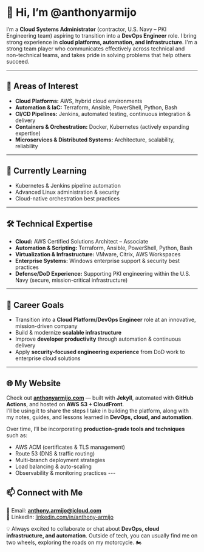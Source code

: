 # 👋 Hi, I’m @anthonyarmijo  

I’m a **Cloud Systems Administrator** (contractor, U.S. Navy – PKI Engineering team) aspiring to transition into a **DevOps Engineer** role. I bring strong experience in **cloud platforms, automation, and infrastructure**. I'm a strong team player who communicates effectively across technical and non-technical teams, and takes pride in solving problems that help others succeed.

---

## 🚀 Areas of Interest  
- **Cloud Platforms:** AWS, hybrid cloud environments  
- **Automation & IaC:** Terraform, Ansible, PowerShell, Python, Bash  
- **CI/CD Pipelines:** Jenkins, automated testing, continuous integration & delivery  
- **Containers & Orchestration:** Docker, Kubernetes (actively expanding expertise)  
- **Microservices & Distributed Systems:** Architecture, scalability, reliability  

---

## 🌱 Currently Learning  
- Kubernetes & Jenkins pipeline automation  
- Advanced Linux administration & security  
- Cloud-native orchestration best practices  

---

## 🛠 Technical Expertise  
- **Cloud:** AWS Certified Solutions Architect – Associate  
- **Automation & Scripting:** Terraform, Ansible, PowerShell, Python, Bash  
- **Virtualization & Infrastructure:** VMware, Citrix, AWS Workspaces  
- **Enterprise Systems:** Windows enterprise support & security best practices  
- **Defense/DoD Experience:** Supporting PKI engineering within the U.S. Navy (secure, mission-critical infrastructure)  

---

## 🎯 Career Goals  
- Transition into a **Cloud Platform/DevOps Engineer** role at an innovative, mission-driven company  
- Build & modernize **scalable infrastructure**  
- Improve **developer productivity** through automation & continuous delivery  
- Apply **security-focused engineering experience** from DoD work to enterprise cloud solutions  

---

## 🌐 My Website  
Check out **[anthonyarmijo.com](https://anthonyarmijo.com)** — built with **Jekyll**, automated with **GitHub Actions**, and hosted on **AWS S3 + CloudFront**.  
I’ll be using it to share the steps I take in building the platform, along with my notes, guides, and lessons learned in **DevOps, cloud, and automation**.  

Over time, I’ll be incorporating **production-grade tools and techniques** such as:  
- AWS ACM (certificates & TLS management)  
- Route 53 (DNS & traffic routing)  
- Multi-branch deployment strategies  
- Load balancing & auto-scaling  
- Observability & monitoring practices ---

## 📫 Connect with Me  
📧 Email: **anthony.armijo@icloud.com**  
🔗 LinkedIn: [linkedin.com/in/anthony-armijo](https://linkedin.com/in/anthony-armijo)  

💡 Always excited to collaborate or chat about **DevOps, cloud infrastructure, and automation**. Outside of tech, you can usually find me on two wheels, exploring the roads on my motorcycle. 🏍️